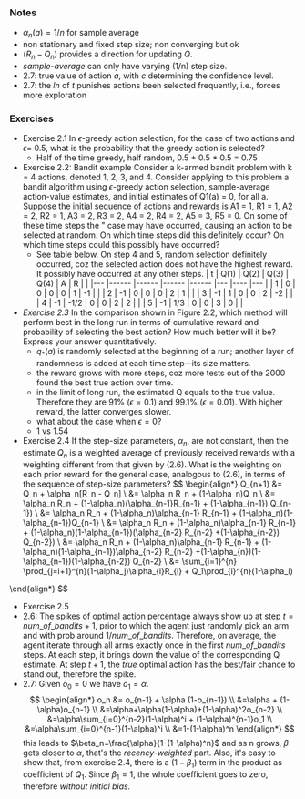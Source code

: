 ### Notes
- $\alpha_n(a) = 1/n$ for sample average
- non stationary and fixed step size; non converging but ok
- $(R_n-Q_n)$ provides a direction for updating $Q$.
- *sample-average* can only have varying (1/n) step size.
- 2.7: true value of action $a$, with $c$ determining the confidence level.
- 2.7: the $ln$ of $t$ punishes actions been selected frequently, i.e., forces more exploration

### Exercises
- Exercise 2.1 In $\mathit{\epsilon}$-greedy action selection, for the case of two actions and $\epsilon$= 0.5, what is the probability that the greedy action is selected?
	- Half of the time greedy, half random, 0.5 + 0.5 * 0.5 = 0.75
- Exercise 2.2: Bandit example Consider a k-armed bandit problem with k = 4 actions, denoted 1, 2, 3, and 4. Consider applying to this problem a bandit algorithm using $\epsilon$-greedy action selection, sample-average action-value estimates, and initial estimates of Q1(a) = 0, for all a. Suppose the initial sequence of actions and rewards is A1 = 1, R1 = 1, A2 = 2, R2 = 1, A3 = 2, R3 = 2, A4 = 2, R4 = 2, A5 = 3, R5 = 0. On some of these time steps the " case may have occurred, causing an action to be selected at random. On which time steps did this definitely occur? On which time steps could this possibly have occurred?
	- See table below. On step 4 and 5, random selection definitely occurred, coz the selected action does not have the highest reward. It possibly have occurred at any other steps.
 | t 	| Q(1) 	| Q(2) 	| Q(3) 	| Q(4) 	| A 	| R  	|   	|
|---	|------	|------	|------	|------	|---	|----	|---	|
| 1 	| 0    	| 0    	| 0    	| 0    	| 1 	| -1 	|   	|
| 2 	| -1   	| 0    	| 0    	| 0    	| 2 	| 1  	|   	|
| 3 	| -1   	| 1    	| 0    	| 0    	| 2 	| -2 	|   	|
| 4 	| -1   	| -1/2 	| 0    	| 0    	| 2 	| 2  	|   	|
| 5 	| -1   	| 1/3  	| 0    	| 0    	| 3 	| 0  	|   	|
- *Exercise 2.3* In the comparison shown in Figure 2.2, which method will perform best in the long run in terms of cumulative reward and probability of selecting the best action? How much better will it be? Express your answer quantitatively.
	- $q_*(a)$ is randomly selected at the beginning of a run; another layer of randomness is added at each time step--its size matters.
	- the reward grows with more steps, coz more tests out of the 2000 found the best true action over time.
	- in the limit of long run, the estimated Q equals to the true value. Therefore they are $91\%\ (\epsilon =0.1)$ and $99.1\%\ (\epsilon=0.01)$. With higher reward, the latter converges slower.
	- what about the case when $\epsilon=0$?
	- 1 vs 1.54
- Exercise 2.4 If the step-size parameters, $\alpha_n$, are not constant, then the estimate $Q_n$ is a weighted average of previously received rewards with a weighting different from that given by (2.6). What is the weighting on each prior reward for the general case, analogous to (2.6), in terms of the sequence of step-size parameters?
$$
\begin{align*}
Q_{n+1} &= Q_n + \alpha_n[R_n - Q_n] \\ 
&= \alpha_n R_n + (1-\alpha_n)Q_n \\
&= \alpha_n R_n + (1-\alpha_n)(\alpha_{n-1}R_{n-1} + (1-\alpha_{n-1}) Q_{n-1}) \\
&= \alpha_n R_n + (1-\alpha_n)\alpha_{n-1} R_{n-1} + (1-\alpha_n)(1-\alpha_{n-1})Q_{n-1} \\
&= \alpha_n R_n + (1-\alpha_n)\alpha_{n-1} R_{n-1} + (1-\alpha_n)(1-\alpha_{n-1})(\alpha_{n-2} R_{n-2} +(1-\alpha_{n-2}) Q_{n-2}) \\
&= \alpha_n R_n + (1-\alpha_n)\alpha_{n-1} R_{n-1} + (1-\alpha_n)(1-\alpha_{n-1})\alpha_{n-2} R_{n-2} +(1-\alpha_{n})(1-\alpha_{n-1})(1-\alpha_{n-2}) Q_{n-2} \\
&= \sum_{i=1}^{n} \prod_{j=i+1}^{n}(1-\alpha_j)\alpha_{i}R_{i} + Q_1\prod_{i}^{n}(1-\alpha_i)

\end{align*}
$$
- Exercise 2.5
- 2.6: The spikes of optimal action percentage always show up at step $t=num\_ of\_bandits + 1$, prior to which the agent just randomly pick an arm and with prob around $1/num\_of\_bandits$. Therefore, on average, the agent iterate through all arms exactly once in the first $num\_of\_bandits$ steps. At each step, it brings down the value of the corresponding Q estimate. At step $t+1$, the *true* optimal action has the best/fair chance to stand out, therefore the spike.
- 2.7: Given $o_0=0$ we have $o_1=\alpha$.
$$
\begin{align*}
o_n &= o_{n-1} + \alpha (1-o_{n-1}) \\
&=\alpha + (1-\alpha)o_{n-1} \\
&=\alpha+\alpha(1-\alpha)+(1-\alpha)^2o_{n-2} \\
&=\alpha\sum_{i=0}^{n-2}(1-\alpha)^i + (1-\alpha)^{n-1}o_1 \\
&=\alpha\sum_{i=0}^{n-1}(1-\alpha)^i \\
&=1-(1-\alpha)^n
\end{align*}
$$
this leads to $\beta_n=\frac{\alpha}{1-(1-\alpha)^n}$ and as n grows, $\beta$ gets closer to $\alpha$, that's the *recency-weighted* part. Also, it's easy to show that, from exercise 2.4, there is a $(1-\beta_1)$ term in the product as coefficient of $Q_1$. Since $\beta_1=1$, the whole coefficient goes to zero, therefore *without initial bias.*